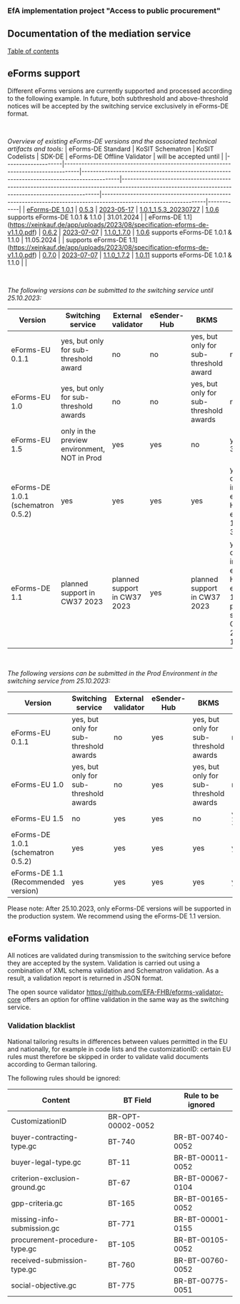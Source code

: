 ### EfA implementation project "Access to public procurement"
## Documentation of the mediation service
[Table of contents](/documentation/Documentation.md)
<br>

## eForms support
Different eForms versions are currently supported and processed according to the following example. In future, both subthreshold and above-threshold notices will be accepted by the switching service exclusively in eForms-DE format.

<br>

*Overview of existing eForms-DE versions and the associated technical artifacts and tools:*
| eForms-DE Standard | KoSIT Schematron | KoSIT Codelists | SDK-DE | eForms-DE Offline Validator | will be accepted until |
|--------------------|-----------------------------------------------------------------------------------|-------------------------------------------------------------------------------------------|----------------------------------------------------------------------------------------------------------------------------------------------------|------------------------------------------------------------------------------------------------------------------|------------|
| [eForms-DE 1.0.1](https://xeinkauf.de/app/uploads/2023/03/specification-eforms-de-v1.0.1.pdf) | [0.5.3](https://projekte.kosit.org/eforms/eforms-de-schematron/-/releases/v0.5.3) | [2023-05-17](https://projekte.kosit.org/eforms/eforms-de-codelist/-/releases/v2023-05-17) | [1.0.1_1.5.3_20230727](https://gitlab.opencode.de/OC000008125155/SDK-eforms-de/-/tree/SDK-DE_1.0.1_1.5.3_20230727?ref_type=tags) | [1.0.6](https://github.com/EFA-FHB/eforms-validator-core/releases/tag/1.0.6) supports eForms-DE 1.0.1 & 1.1.0 | 31.01.2024 |
| eForms-DE 1.1](https://xeinkauf.de/app/uploads/2023/08/specification-eforms-de-v1.1.0.pdf) | [0.6.2](https://projekte.kosit.org/eforms/eforms-de-schematron/-/releases/v0.6.2) | [2023-07-07](https://projekte.kosit.org/eforms/eforms-de-codelist/-/releases/v2023-07-07) | [1.1.0_1.7.0](https://gitlab.opencode.de/OC000008125155/SDK-eforms-de/-/tags/SDK-DE_1.1.0_1.7.0) | [1.0.6](https://github.com/EFA-FHB/eforms-validator-core/releases/tag/1.0.6) supports eForms-DE 1.0.1 & 1.1.0 | 11.05.2024 |
| supports eForms-DE 1.1](https://xeinkauf.de/app/uploads/2023/08/specification-eforms-de-v1.1.0.pdf) | [0.7.0](https://projekte.kosit.org/eforms/eforms-de-schematron/-/releases/v0.7.0) | [2023-07-07](https://projekte.kosit.org/eforms/eforms-de-codelist/-/releases/v2023-07-07) | [1.1.0_1.7.2](https://gitlab.opencode.de/OC000008125155/SDK-eforms-de/-/tags/SDK-DE_1.1.0_1.7.2) | [1.0.11](https://github.com/EFA-FHB/eforms-validator-core/releases/tag/1.0.11) supports eForms-DE 1.0.1 & 1.1.0 | |


<br>

*The following versions can be submitted to the switching service until 25.10.2023:*

| Version | Switching service | External validator | eSender-Hub | BKMS | TED |
| ------- | -------- | ------------------ | --------- | ----- | ---- |
| eForms-EU 0.1.1 | yes, but only for sub-threshold award | no | no | yes, but only for sub-threshold award | no |
| eForms-EU 1.0 | yes, but only for sub-threshold awards | no | no | yes, but only for sub-threshold awards | no |
| eForms-EU 1.5 | only in the preview environment, NOT in Prod | yes | yes | no | yes, until 31.01.2024 |
| eForms-DE 1.0.1 (schematron 0.5.2) | yes | yes | yes | yes | yes, after conversion in the eSender Hub to eForms-EU 1.5.1, until 31.01.2024 |
| eForms-DE 1.1 | planned support in CW37 2023 | planned support in CW37 2023 | yes | planned support in CW37 2023 | yes, after conversion in the eSender Hub to eForms-EU 1.7.0, planned support in CW37 2023, until 11.05.2024 |

<br>

*The following versions can be submitted in the Prod Environment in the switching service from 25.10.2023:*

| Version | Switching service | External validator | eSender-Hub | BKMS | TED |
| ------------------------------------- | ------------------------------- | ------------------ | ---------- | --------- | ------------ |
| eForms-EU 0.1.1 | yes, but only for sub-threshold awards | no | yes | yes, but only for sub-threshold awards | no |
| eForms-EU 1.0 | yes, but only for sub-threshold awards | no | yes | yes, but only for sub-threshold awards | no |
| eForms-EU 1.5 | no | yes | yes | no | yes, until 31.01.2024 |
eForms-DE 1.0.1 (schematron 0.5.2) | yes | yes | yes | yes | yes | yes, after conversion in the eSender Hub to eForms-EU 1.5.2, until 31.01.2024 |
eForms-DE 1.1 (Recommended version) | yes | yes | yes | yes | yes | yes, after conversion in the eSender Hub to eForms-EU 1.7.0, until 11.05.2024 |

Please note: After 25.10.2023, only eForms-DE versions will be supported in the production system. We recommend using the eForms-DE 1.1 version.

## eForms validation
All notices are validated during transmission to the switching service before they are accepted by the system. Validation is carried out using a combination of XML schema validation and Schematron validation. As a result, a validation report is returned in JSON format.

The open source validator https://github.com/EFA-FHB/eforms-validator-core offers an option for offline validation in the same way as the switching service.

### Validation blacklist

National tailoring results in differences between values permitted in the EU and nationally, for example in code lists and the customizationID: certain EU rules must therefore be skipped in order to validate valid documents according to German tailoring.

The following rules should be ignored:

| Content | BT Field | Rule to be ignored |
| ----------------------------- | -------- | ------------------ |
| CustomizationID | BR-OPT-00002-0052 |
| buyer-contracting-type.gc | BT-740 | BR-BT-00740-0052 |
| buyer-legal-type.gc | BT-11 | BR-BT-00011-0052 |
| criterion-exclusion-ground.gc | BT-67 | BR-BT-00067-0104 |
| gpp-criteria.gc | BT-165 | BR-BT-00165-0052 |
| missing-info-submission.gc | BT-771 | BR-BT-00001-0155 |
| procurement-procedure-type.gc | BT-105 | BR-BT-00105-0052 |
| received-submission-type.gc | BT-760 | BR-BT-00760-0052 |
| social-objective.gc | BT-775 | BR-BT-00775-0051 |





